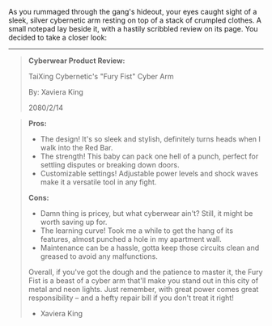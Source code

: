 As you rummaged through the gang's hideout, your eyes caught sight of a sleek, silver cybernetic arm resting on top of a stack of crumpled clothes. A small notepad lay beside it, with a hastily scribbled review on its page. You decided to take a closer look:

---
> **Cyberwear Product Review:**
> 
> TaiXing Cybernetic's "Fury Fist" Cyber Arm
> 
> By: Xaviera King
> 
> 2080/2/14

> **Pros:**
> 
> -   The design! It's so sleek and stylish, definitely turns heads when I walk into the Red Bar.
> -   The strength! This baby can pack one hell of a punch, perfect for settling disputes or breaking down doors.
> -   Customizable settings! Adjustable power levels and shock waves make it a versatile tool in any fight.
> 
> **Cons:**
> 
> -   Damn thing is pricey, but what cyberwear ain't? Still, it might be worth saving up for.
> -   The learning curve! Took me a while to get the hang of its features, almost punched a hole in my apartment wall.
> -   Maintenance can be a hassle, gotta keep those circuits clean and greased to avoid any malfunctions.
> 
> Overall, if you've got the dough and the patience to master it, the Fury Fist is a beast of a cyber arm that'll make you stand out in this city of metal and neon lights. Just remember, with great power comes great responsibility – and a hefty repair bill if you don't treat it right!
> 
> -   Xaviera King